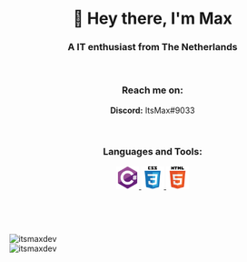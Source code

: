 <h1 align="center">👋 Hey there, I'm Max</h1>
<h3 align="center">A IT enthusiast from The Netherlands</h3>
<p>&nbsp;</p>
<h3 align="center">Reach me on:</h3>
<p align="center"><strong>Discord:</strong> ItsMax#9033</p>
<p>&nbsp;</p>
<h3 align="center">Languages and Tools:</h3>
<p align="center"> <a href="https://www.w3schools.com/cs/" target="_blank" rel="noreferrer"> <img src="https://raw.githubusercontent.com/devicons/devicon/master/icons/csharp/csharp-original.svg" alt="csharp" width="40" height="40"/> </a> <a href="https://www.w3schools.com/css/" target="_blank" rel="noreferrer"> <img src="https://raw.githubusercontent.com/devicons/devicon/master/icons/css3/css3-original-wordmark.svg" alt="css3" width="40" height="40"/> </a> <a href="https://www.w3.org/html/" target="_blank" rel="noreferrer"> <img src="https://raw.githubusercontent.com/devicons/devicon/master/icons/html5/html5-original-wordmark.svg" alt="html5" width="40" height="40"/> </a> </p>
<p>&nbsp;</p>
<p>&nbsp;</p>
<img align="left" width="1000vw" src="https://github-readme-stats.vercel.app/api?username=itsmaxdev&count_private=true&hide_rank=true" alt="itsmaxdev" /></p>
<img align="left" width="1000vw" src="https://github-readme-streak-stats.herokuapp.com/?user=itsmaxdev&" alt="itsmaxdev" />
